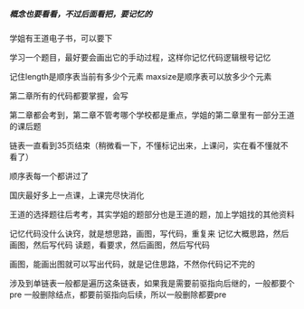 ##### 概念也要看看，不过后面看把，要记忆的

学姐有王道电子书，可以要下

学习一个题目，最好要会画出它的手动过程，这样你记忆代码逻辑根号记忆

记住length是顺序表当前有多少个元素 
maxsize是顺序表可以放多少个元素

第二章所有的代码都要掌握，会写

第二章都会考到，第二章不管考哪个学校都是重点，学姐的第二章里有一部分王道的课后题

链表一直看到35页结束（稍微看一下，不懂标记出来，上课问，实在看不懂就不看了）

顺序表每一个都讲过了

国庆最好多上一点课，上课完尽快消化

王道的选择题往后考考，其实学姐的题部分也是王道的题，加上学姐找的其他资料

记忆代码没什么诀窍，就是想思路，画图，写代码，重复来
记忆大概思路，然后画图，然后写代码
读题，看要求，然后画图，然后写代码

画图，能画出图就可以写出代码，就是记住思路，不然你代码记不完的

涉及到单链表一般都是遍历这条链表，如果我是需要前驱指向后继的，一般都要个pre
一般删除结点，都要前驱指向后续，所以一般删除都要pre